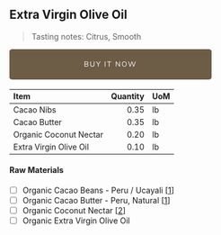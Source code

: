 ## Extra Virgin Olive Oil 
> Tasting notes: Citrus, Smooth

[![Buy Now](/assets/images/buy-now.png "Buy Now")](https://shop.osocra.com/collections/bars/products/21121510)

| Item | Quantity | UoM  |
| :---     | ---:    | :--- |
| Cacao Nibs  | 0.35    | lb    |
| Cacao Butter   | 0.35    | lb    |
| Organic Coconut Nectar    | 0.20      | lb      |
| Extra Virgin Olive Oil     | 0.10      | lb      |

#### Raw Materials
- [ ] Organic Cacao Beans -  Peru / Ucayali [[1](/vendors)]
- [ ] Organic Cacao Butter - Peru, Natural [[1](/vendors)]
- [ ] Organic Coconut Nectar [[2](/vendors)]
- [ ] Organic Extra Virgin Olive Oil
